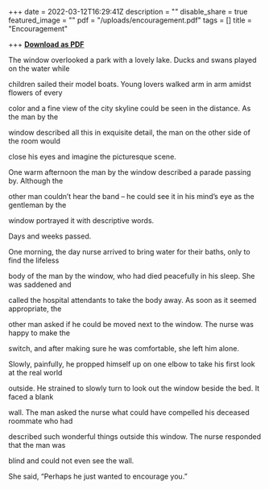 +++
date = 2022-03-12T16:29:41Z
description = ""
disable_share = true
featured_image = ""
pdf = "/uploads/encouragement.pdf"
tags = []
title = "Encouragement"

+++
[**Download as PDF**](/uploads/encouragement.pdf)

The window overlooked a park with a lovely lake. Ducks and swans played on the water while

children sailed their model boats. Young lovers walked arm in arm amidst flowers of every

color and a fine view of the city skyline could be seen in the distance. As the man by the

window described all this in exquisite detail, the man on the other side of the room would

close his eyes and imagine the picturesque scene.

One warm afternoon the man by the window described a parade passing by. Although the

other man couldn’t hear the band – he could see it in his mind’s eye as the gentleman by the

window portrayed it with descriptive words.

Days and weeks passed.

One morning, the day nurse arrived to bring water for their baths, only to find the lifeless

body of the man by the window, who had died peacefully in his sleep. She was saddened and

called the hospital attendants to take the body away. As soon as it seemed appropriate, the

other man asked if he could be moved next to the window. The nurse was happy to make the

switch, and after making sure he was comfortable, she left him alone.

Slowly, painfully, he propped himself up on one elbow to take his first look at the real world

outside. He strained to slowly turn to look out the window beside the bed. It faced a blank

wall. The man asked the nurse what could have compelled his deceased roommate who had

described such wonderful things outside this window. The nurse responded that the man was

blind and could not even see the wall.

She said, “Perhaps he just wanted to encourage you.”